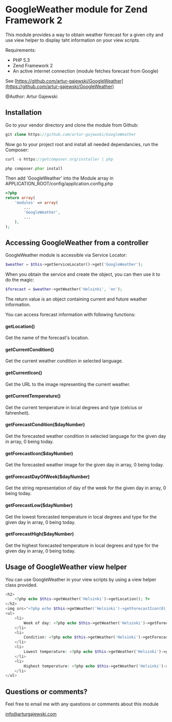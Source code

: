 # GoogleWeather module for Zend Framework 2

This module provides a way to obtain weather forecast for a given city and use view helper to display taht information on your view scripts.


Requirements:

- PHP 5.3
- Zend Framework 2
- An active internet connection (module fetches forecast from Google)

See [https://github.com/artur-gajewski/GoogleWeather](https://github.com/artur-gajewski/GoogleWeather)

@Author: Artur Gajewski


## Installation

Go to your vendor directory and clone the module from Github:

```php
git clone https://github.com/artur-gajewski/GoogleWeather
```

Now go to your project root and install all needed dependancies, run the Composer:

```php
curl -s https://getcomposer.org/installer | php

php composer.phar install
```


Then add 'GoogleWeather' into the Module array in APPLICATION_ROOT/config/application.config.php

```php
<?php
return array(
    'modules' => array(
        ...
        'GoogleWeather',
        ...
    ),
);
```


## Accessing GoogleWeather from a controller

GoogleWeather module is accessible via Service Locator:

```php
$weather = $this->getServiceLocator()->get('GoogleWeather');
```

When you obtain the service and create the object, you can then use it to do the magic:

```php
$forecast = $weather->getWeather('Helsinki', 'en');
```

The return value is an object containing current and future weather information.

You can access forecast information with following functions:

#### getLocation()        

Get the name of the forecast's location.

#### getCurrentCondition()
        
Get the current weather condition in selected language.
    
#### getCurrentIcon()
        
Get the URL to the image representing the current weather.
    
#### getCurrentTemperature()
        
Get the current temperature in local degrees and type (celcius or fahrenheit).
    
#### getForecastCondition($dayNumber)

Get the forecasted weather condition in selected language for the given day in array, 0 being today.

#### getForecastIcon($dayNumber)

Get the forecasted weather image for the given day in array, 0 being today.

#### getForecastDayOfWeek($dayNumber)

Get the string representation of day of the week for the given day in array, 0 being today.
    
#### getForecastLow($dayNumber)
        
Get the lowest forecasted temperature in local degrees and type for the given day in array, 0 being today.
    
#### getForecastHigh($dayNumber)
        
Get the highest forecasted temperature in local degrees and type for the given day in array, 0 being today.


## Usage of GoogleWeather view helper

You can use GoogleWeather in your view scripts by using a view helper class provided.

```php
<h2>
    <?php echo $this->getWeather('Helsinki')->getLocation(); ?>
</h2>
<img src="<?php echo $this->getWeather('Helsinki')->getForecastIcon(0); ?>"/>
<ul>
    <li>
        Week of day: <?php echo $this->getWeather('Helsinki')->getForecastDayOfWeek(0); ?>
    </li>
    <li>
        Condition: <?php echo $this->getWeather('Helsinki')->getForecastCondition(0); ?>
    </li>
    <li>
        Lowest temperature: <?php echo $this->getWeather('Helsinki')->getForecastLow(0); ?>
    </li>
    <li>
        Highest temperature: <?php echo $this->getWeather('Helsinki')->getForecastHigh(0); ?>
    </li>
</ul>

```


## Questions or comments?

Feel free to email me with any questions or comments about this module

[info@arturgajewski.com](mailto:info@arturgajewski.com)